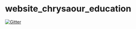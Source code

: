 # website_chrysaour_education

[![Gitter](https://badges.gitter.im/Join%20Chat.svg)](https://gitter.im/Chrysaour/website_chrysaour_education?utm_source=badge&utm_medium=badge&utm_campaign=pr-badge&utm_content=badge)